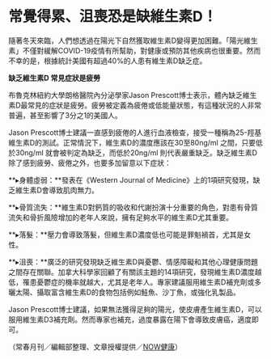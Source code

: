 # 常覺得累、沮喪恐是缺維生素D！

隨著冬天來臨，人們想透過在陽光下自然獲取維生素D變得更加困難。「陽光維生素」不僅對緩解COVID-19疫情有所幫助，對健康或預防其他疾病也很重要。然而不幸的是，根據統計美國有超過40%的人患有維生素D缺乏症。

**缺乏維生素D 常見症狀是疲勞**

布魯克林紐約大學朗格醫院內分泌學家Jason Prescott博士表示，體內缺乏維生素D最常見的症狀是疲勞。疲勞被定義為疲倦或低能量狀態，有這種狀況的人非常普遍，甚至影響了3分之1的美國人。

Jason Prescott博士建議一直感到疲倦的人進行血液檢查，接受一種稱為25-羥基維生素D的測試。正常情況下，維生素D的濃度應該在30至80ng/ml 之間，只要低於30ng/ml 就會被判定為缺乏，而低於20ng/ml 則代表嚴重缺乏。缺乏維生素D除了感到疲勞、疲倦之外，也要多加留意以下症狀：

**▸身體虛弱：**發表在《Western Journal of Medicine》上的1項研究發現，缺乏維生素D會導致肌肉無力。

**▸骨質流失：**維生素D對鈣質的吸收和代謝扮演十分重要的角色，對患有骨質流失和骨折風險增加的老年人來說，擁有足夠水平的維生素D尤其重要。

**▸落髮：**壓力會導致落髮，但維生素D濃度低也可能是罪魁禍首，尤其是女性。

**▸沮喪：**廣泛的研究發現缺乏維生素D與憂鬱、情感障礙和其他心理健康問題之間存在關聯。加拿大科學家回顧了有關該主題的14項研究，發現維生素D濃度越低，罹患憂鬱症的機率就越大，尤其是老年人。專家建議服用維生素D補充劑或多曬太陽、攝取富含維生素D的食物包括例如鮭魚、沙丁魚，或強化乳製品。

Jason Prescott博士建議，如果無法獲得足夠的陽光，使皮膚產生維生素D，可以服用維生素D3補充劑。然而專家也補充，過度暴露在陽下會導致皮膚癌，適度即可。

（常春月刊／編輯部整理、文章授權提供／[NOW健康](https://healthmedia.com.tw/)）